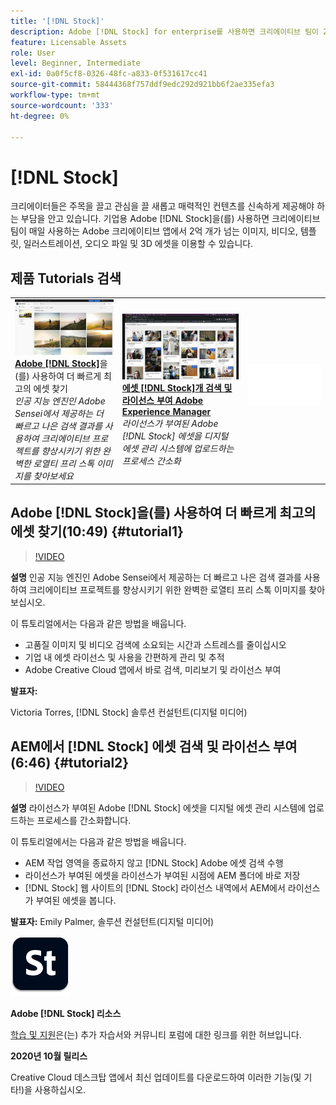 ```yaml
---
title: '[!DNL Stock]'
description: Adobe [!DNL Stock] for enterprise를 사용하면 크리에이티브 팀이 2억 개가 넘는 이미지, 비디오, 템플릿, 일러스트레이션, 오디오 파일 및 3D 에셋을 이용할 수 있습니다.
feature: Licensable Assets
role: User
level: Beginner, Intermediate
exl-id: 0a0f5cf8-0326-48fc-a833-0f531617cc41
source-git-commit: 58444368f757ddf9edc292d921bb6f2ae335efa3
workflow-type: tm+mt
source-wordcount: '333'
ht-degree: 0%

---
```


# [!DNL Stock]

크리에이터들은 주목을 끌고 관심을 끌 새롭고 매력적인 컨텐츠를 신속하게 제공해야 하는 부담을 안고 있습니다. 기업용 Adobe [!DNL Stock]을(를) 사용하면 크리에이티브 팀이 매일 사용하는 Adobe 크리에이티브 앱에서 2억 개가 넘는 이미지, 비디오, 템플릿, 일러스트레이션, 오디오 파일 및 3D 에셋을 이용할 수 있습니다.

## 제품 Tutorials 검색

<table style="table-layout:fixed">
<tr>
 <td>
   <a href="stock.md#tutorial1">
      <img alt="Adobe을 사용하여 최고의 에셋을 더 빠르게 찾기 [!DNL Stock]" src="../assets/stock_torres_thumbnail.jpg" />
   </a>
    <div>
   <a href="stock.md#tutorial1"><strong>Adobe [!DNL Stock]</strong></a>을(를) 사용하여 더 빠르게 최고의 에셋 찾기
    </div>
    <em>인공 지능 엔진인 Adobe Sensei에서 제공하는 더 빠르고 나은 검색 결과를 사용하여 크리에이티브 프로젝트를 향상시키기 위한 완벽한 로열티 프리 스톡 이미지를 찾아보세요</em>
    <br>
  </td>
  <td>
   <a href="stock.md#tutorial2">
      <img alt="AEM에서 [!DNL Stock] 에셋 검색 및 라이선스 부여" src="../assets/stock_aemintegration_palmer_thumbnail.jpg" />
   </a>
    <div>
   <a href="stock.md#tutorial2"><strong>에셋 [!DNL Stock]개 검색 및 라이선스 부여 
Adobe Experience Manager</strong></a>
    </div>
    <em>라이선스가 부여된 Adobe [!DNL Stock] 에셋을 디지털 에셋 관리 시스템에 업로드하는 프로세스 간소화</em>
    <br>
  </td>
  <td>
    <img alt="스페이서" src="../assets/Whitespacer.png" />
    <div>
    <br>
  </td>
</tr>
</table>

## Adobe [!DNL Stock]을(를) 사용하여 더 빠르게 최고의 에셋 찾기(10:49) {#tutorial1}

>[!VIDEO](https://video.tv.adobe.com/v/326951?hidetitle=true)

**설명**
인공 지능 엔진인 Adobe Sensei에서 제공하는 더 빠르고 나은 검색 결과를 사용하여 크리에이티브 프로젝트를 향상시키기 위한 완벽한 로열티 프리 스톡 이미지를 찾아보십시오.

이 튜토리얼에서는 다음과 같은 방법을 배웁니다.
* 고품질 이미지 및 비디오 검색에 소요되는 시간과 스트레스를 줄이십시오
* 기업 내 에셋 라이선스 및 사용을 간편하게 관리 및 추적
* Adobe Creative Cloud 앱에서 바로 검색, 미리보기 및 라이선스 부여

**발표자:**

Victoria Torres, [!DNL Stock] 솔루션 컨설턴트(디지털 미디어)

## AEM에서 [!DNL Stock] 에셋 검색 및 라이선스 부여(6:46) {#tutorial2}

>[!VIDEO](https://video.tv.adobe.com/v/326952?hidetitle=true)

**설명**
라이선스가 부여된 Adobe [!DNL Stock] 에셋을 디지털 에셋 관리 시스템에 업로드하는 프로세스를 간소화합니다.

이 튜토리얼에서는 다음과 같은 방법을 배웁니다.
* AEM 작업 영역을 종료하지 않고 [!DNL Stock] Adobe 에셋 검색 수행
* 라이선스가 부여된 에셋을 라이선스가 부여된 시점에 AEM 폴더에 바로 저장
* [!DNL Stock] 웹 사이트의 [!DNL Stock] 라이선스 내역에서 AEM에서 라이선스가 부여된 에셋을 봅니다.

**발표자:**
Emily Palmer, 솔루션 컨설턴트(디지털 미디어)

![[!DNL Stock] 로고](../assets/st_appicon_96.png)

**Adobe [!DNL Stock] 리소스**

[학습 및 지원](https://helpx.adobe.com/kr/support/stock.html)은(는) 추가 자습서와 커뮤니티 포럼에 대한 링크를 위한 허브입니다.

**2020년 10월 릴리스**

Creative Cloud 데스크탑 앱에서 최신 업데이트를 다운로드하여 이러한 기능(및 기타!)을 사용하십시오.
